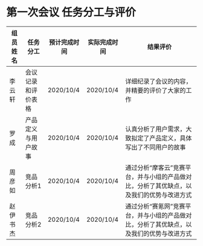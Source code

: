 # 第一次会议 任务分工与评价

| 组员姓名 | 任务分工           | 预计完成时间 | 实际完成时间 | 结果评价                                                     |
| -------- | ------------------ | ------------ | ------------ | ------------------------------------------------------------ |
| 李云轩   | 会议记录和评价表格 | 2020/10/4    | 2020/10/4    | 详细纪录了会议的内容，并精要的评价了大家的工作               |
| 罗成     | 产品定义与用户故事 | 2020/10/4    | 2020/10/4    | 认真分析了用户需求，大致拟定了产品定义，具体写出了不同用户的故事 |
| 周彦如   | 竞品分析1          | 2020/10/4    | 2020/10/4    | 通过分析“摩客云”竞赛平台，并与小组的产品做对比，分析了其优缺点，以及我们的优势与改进方式 |
| 赵伊书杰 | 竞品分析2          | 2020/10/4    | 2020/10/4    | 通过分析“赛氪网”竞赛平台，并与小组的产品做对比，分析了其优缺点，以及我们的优势与改进方式 |